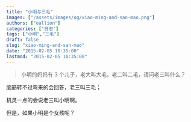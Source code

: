 ```yaml
---
title: "小明与三毛"
images: ["/assets/images/og/xiao-ming-and-san-mao.png"]
authors: ["eallion"]
categories: ["日志"]
tags: ["小明","三毛"]
draft: false
slug: "xiao-ming-and-san-mao"
date: "2015-02-05 10:35:00"
lastmod: "2015-02-05 10:35:00"
---
```


> 小明的妈妈有 3 个儿子，老大叫大毛，老二叫二毛，请问老三叫什么？

脑筋转不过弯来的会回答，老三叫三毛；

机灵一点的会说老三叫小明啊。

但是，如果小明是个女孩呢？
